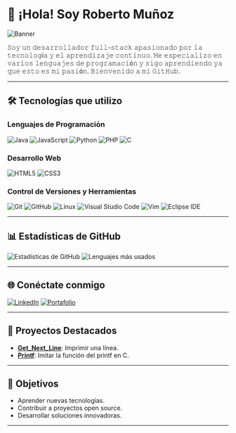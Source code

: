 # 👋 ¡Hola! Soy Roberto Muñoz

![Banner](https://camo.githubusercontent.com/9a25dbf27f91c354e0a9e85268104de67b6ada550d5a4830fee656d2b5d9143d/68747470733a2f2f692e70696e696d672e636f6d2f6f726967696e616c732f37372f63612f61332f37376361613332383834643733356434333961646534356261333766656166322e676966)

𝚂𝚘𝚢 𝚞𝚗 𝚍𝚎𝚜𝚊𝚛𝚛𝚘𝚕𝚕𝚊𝚍𝚘𝚛 𝚏𝚞𝚕𝚕-𝚜𝚝𝚊𝚌𝚔 𝚊𝚙𝚊𝚜𝚒𝚘𝚗𝚊𝚍𝚘 𝚙𝚘𝚛 𝚕𝚊 𝚝𝚎𝚌𝚗𝚘𝚕𝚘𝚐í𝚊 𝚢 𝚎𝚕 𝚊𝚙𝚛𝚎𝚗𝚍𝚒𝚣𝚊𝚓𝚎 𝚌𝚘𝚗𝚝𝚒𝚗𝚞𝚘. 𝙼𝚎 𝚎𝚜𝚙𝚎𝚌𝚒𝚊𝚕𝚒𝚣𝚘 𝚎𝚗 𝚟𝚊𝚛𝚒𝚘𝚜 𝚕𝚎𝚗𝚐𝚞𝚊𝚓𝚎𝚜 𝚍𝚎 𝚙𝚛𝚘𝚐𝚛𝚊𝚖𝚊𝚌𝚒ó𝚗 𝚢 𝚜𝚒𝚐𝚘 𝚊𝚙𝚛𝚎𝚗𝚍𝚒𝚎𝚗𝚍𝚘 𝚢𝚊 𝚚𝚞𝚎 𝚎𝚜𝚝𝚘 𝚎𝚜 𝚖𝚒 𝚙𝚊𝚜𝚒ó𝚗. 𝙱𝚒𝚎𝚗𝚟𝚎𝚗𝚒𝚍𝚘 𝚊 𝚖𝚒 𝙶𝚒𝚝𝙷𝚞𝚋.

---

## 🛠️ Tecnologías que utilizo

### **Lenguajes de Programación**
![Java](https://img.shields.io/badge/Java-ED8B00?style=for-the-badge&logo=java&logoColor=white)
![JavaScript](https://img.shields.io/badge/JavaScript-F7DF1E?style=for-the-badge&logo=javascript&logoColor=black)
![Python](https://img.shields.io/badge/Python-3776AB?style=for-the-badge&logo=python&logoColor=white)
![PHP](https://img.shields.io/badge/PHP-777BB4?style=for-the-badge&logo=php&logoColor=white)
![C](https://img.shields.io/badge/C-A8B9CC?style=for-the-badge&logo=c&logoColor=black)

### **Desarrollo Web**
![HTML5](https://img.shields.io/badge/HTML5-E34F26?style=for-the-badge&logo=html5&logoColor=white)
![CSS3](https://img.shields.io/badge/CSS3-1572B6?style=for-the-badge&logo=css3&logoColor=white)

### **Control de Versiones y Herramientas**
![Git](https://img.shields.io/badge/Git-F05032?style=for-the-badge&logo=git&logoColor=white)
![GitHub](https://img.shields.io/badge/GitHub-181717?style=for-the-badge&logo=github&logoColor=white)
![Linux](https://img.shields.io/badge/Linux-FCC624?style=for-the-badge&logo=linux&logoColor=black)
![Visual Studio Code](https://img.shields.io/badge/VS%20Code-007ACC?style=for-the-badge&logo=visual-studio-code&logoColor=white)
![Vim](https://img.shields.io/badge/Vim-019733?style=for-the-badge&logo=vim&logoColor=white)
![Eclipse IDE](https://img.shields.io/badge/Eclipse-2C2255?style=for-the-badge&logo=eclipse&logoColor=white)

---

## 📊 Estadísticas de GitHub

![Estadísticas de GitHub](https://github-readme-stats.vercel.app/api?username=rmunoz-s&show_icons=true&theme=radical)
![Lenguajes más usados](https://github-readme-stats.vercel.app/api/top-langs/?username=rmunoz-s&layout=compact&theme=radical)

---

## 🌐 Conéctate conmigo

[![LinkedIn](https://img.shields.io/badge/LinkedIn-0077B5?style=for-the-badge&logo=linkedin&logoColor=white)](https://www.linkedin.com/in/robertomunozsoler/)
[![Portafolio](https://img.shields.io/badge/Portafolio-FF5722?style=for-the-badge&logo=&logoColor=white)](https://www.tuportafolio.com)

---

## 🚀 Proyectos Destacados

- **[Get_Next_Line](#)**: Imprimir una línea.
- **[Printf](#)**: Imitar la función del printf en C.

---

## 🎯 Objetivos

- Aprender nuevas tecnologías.
- Contribuir a proyectos open source.
- Desarrollar soluciones innovadoras.

---

